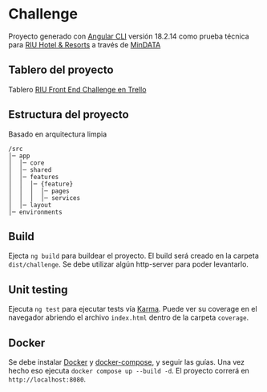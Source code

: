 # Challenge

Proyecto generado con [Angular CLI](https://github.com/angular/angular-cli) versión 18.2.14 como prueba técnica para [RIU Hotel & Resorts](https://www.riu.com/es) a través de [MinDATA](https://www.mindata.es/)

## Tablero del proyecto

Tablero [RIU Front End Challenge en Trello](https://trello.com/b/Hw2yVhsj/riu-front-end-challenge)

## Estructura del proyecto

Basado en arquitectura limpia

```
/src
│─ app
│  │─ core 
│  │─ shared
│  │─ features
│  │  │─ {feature}
│  │  │  │─ pages
│  │  │  │─ services
│  │─ layout
│─ environments
```

## Build

Ejecta `ng build` para buildear el proyecto. El build será creado en la carpeta `dist/challenge`. Se debe utilizar algún http-server para poder levantarlo.

## Unit testing

Ejecuta `ng test` para ejecutar tests vía [Karma](https://karma-runner.github.io).
Puede ver su coverage en el navegador abriendo el archivo `index.html` dentro de la carpeta `coverage`.

## Docker

Se debe instalar [Docker](https://docs.docker.com/get-started/get-docker/) y [docker-compose](https://docs.docker.com/compose/install), y seguir las guías.
Una vez hecho eso ejecuta `docker compose up --build -d`. El proyecto correrá en `http://localhost:8080`.
